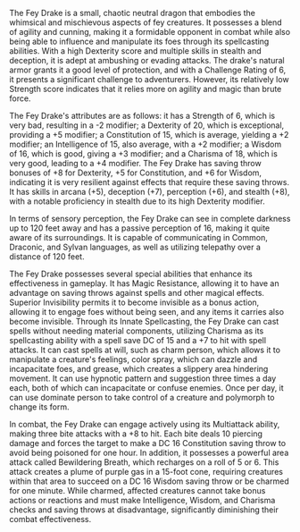 The Fey Drake is a small, chaotic neutral dragon that embodies the whimsical and mischievous aspects of fey creatures. It possesses a blend of agility and cunning, making it a formidable opponent in combat while also being able to influence and manipulate its foes through its spellcasting abilities. With a high Dexterity score and multiple skills in stealth and deception, it is adept at ambushing or evading attacks. The drake's natural armor grants it a good level of protection, and with a Challenge Rating of 6, it presents a significant challenge to adventurers. However, its relatively low Strength score indicates that it relies more on agility and magic than brute force.

The Fey Drake's attributes are as follows: it has a Strength of 6, which is very bad, resulting in a -2 modifier; a Dexterity of 20, which is exceptional, providing a +5 modifier; a Constitution of 15, which is average, yielding a +2 modifier; an Intelligence of 15, also average, with a +2 modifier; a Wisdom of 16, which is good, giving a +3 modifier; and a Charisma of 18, which is very good, leading to a +4 modifier. The Fey Drake has saving throw bonuses of +8 for Dexterity, +5 for Constitution, and +6 for Wisdom, indicating it is very resilient against effects that require these saving throws. It has skills in arcana (+5), deception (+7), perception (+6), and stealth (+8), with a notable proficiency in stealth due to its high Dexterity modifier.

In terms of sensory perception, the Fey Drake can see in complete darkness up to 120 feet away and has a passive perception of 16, making it quite aware of its surroundings. It is capable of communicating in Common, Draconic, and Sylvan languages, as well as utilizing telepathy over a distance of 120 feet.

The Fey Drake possesses several special abilities that enhance its effectiveness in gameplay. It has Magic Resistance, allowing it to have an advantage on saving throws against spells and other magical effects. Superior Invisibility permits it to become invisible as a bonus action, allowing it to engage foes without being seen, and any items it carries also become invisible. Through its Innate Spellcasting, the Fey Drake can cast spells without needing material components, utilizing Charisma as its spellcasting ability with a spell save DC of 15 and a +7 to hit with spell attacks. It can cast spells at will, such as charm person, which allows it to manipulate a creature's feelings, color spray, which can dazzle and incapacitate foes, and grease, which creates a slippery area hindering movement. It can use hypnotic pattern and suggestion three times a day each, both of which can incapacitate or confuse enemies. Once per day, it can use dominate person to take control of a creature and polymorph to change its form.

In combat, the Fey Drake can engage actively using its Multiattack ability, making three bite attacks with a +8 to hit. Each bite deals 10 piercing damage and forces the target to make a DC 16 Constitution saving throw to avoid being poisoned for one hour. In addition, it possesses a powerful area attack called Bewildering Breath, which recharges on a roll of 5 or 6. This attack creates a plume of purple gas in a 15-foot cone, requiring creatures within that area to succeed on a DC 16 Wisdom saving throw or be charmed for one minute. While charmed, affected creatures cannot take bonus actions or reactions and must make Intelligence, Wisdom, and Charisma checks and saving throws at disadvantage, significantly diminishing their combat effectiveness.